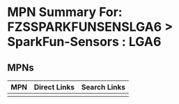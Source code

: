 



# MPN Summary For: FZSSPARKFUNSENSLGA6 > SparkFun-Sensors : LGA6

## MPNs
  

|MPN|Direct Links|Search Links|
| :--- | :--- | :--- |
||||
